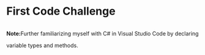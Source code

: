 # First Code Challenge
<p style="display: inline-block; text-align: center;"><strong>Note:</strong></p>Further familiarizing myself with C# in Visual Studio Code by declaring variable types and methods.
